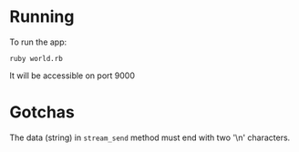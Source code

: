 # Running
To run the app:

    ruby world.rb
It will be accessible on port 9000

# Gotchas
The data (string) in ```stream_send``` method must end with two '\n' characters.